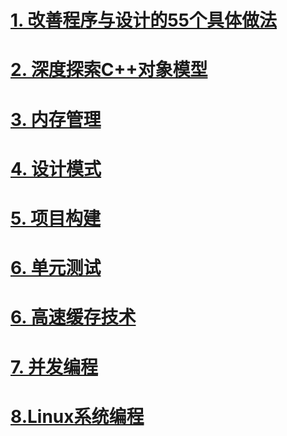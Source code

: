 

# [1. 改善程序与设计的55个具体做法](docs/EffectiveC++.md)



# [2. 深度探索C++对象模型](docs/InsideTheC++ObjectModel.md)



# [3. 内存管理](docs/MemoryManagement.md)



# [4. 设计模式](docs/DesignPatterns.md)



# [5. 项目构建](docs/MakeBuild.md)



# [6. 单元测试](docs/UnitTest.md)



# [6. 高速缓存技术](docs/Cache.md)



# [7. 并发编程](docs/C++ConCurrency.md)  



# [8.Linux系统编程](docs/Pthread.md)  






